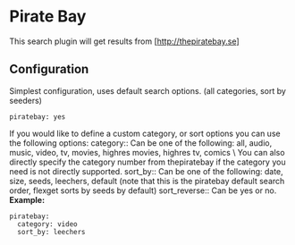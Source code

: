 # Pirate Bay
This search plugin will get results from [http://thepiratebay.se]

## Configuration
Simplest configuration, uses default search options. (all categories, sort by seeders)

    piratebay: yes

If you would like to define a custom category, or sort options you can use the following options:
 category::
 Can be one of the following: all, audio, music, video, tv, movies, highres movies, highres tv, comics \\
 You can also directly specify the category number from thepiratebay if the category you need is not directly supported.
 sort_by::
 Can be one of the following: date, size, seeds, leechers, default (note that this is the piratebay default search order, flexget sorts by seeds by default)
 sort_reverse::
 Can be yes or no.
**Example:**

    piratebay:
      category: video
      sort_by: leechers

